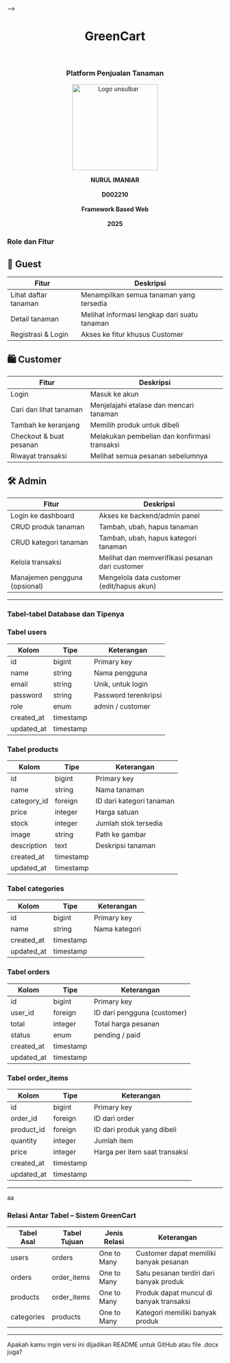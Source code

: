 <!-- <!-- <p align="center"><a href="https://laravel.com" target="_blank"><img src="https://raw.githubusercontent.com/laravel/art/master/logo-lockup/5%20SVG/2%20CMYK/1%20Full%20Color/laravel-logolockup-cmyk-red.svg" width="400" alt="Laravel Logo"></a></p>

<p align="center">
<a href="https://github.com/laravel/framework/actions"><img src="https://github.com/laravel/framework/workflows/tests/badge.svg" alt="Build Status"></a>
<a href="https://packagist.org/packages/laravel/framework"><img src="https://img.shields.io/packagist/dt/laravel/framework" alt="Total Downloads"></a>
<a href="https://packagist.org/packages/laravel/framework"><img src="https://img.shields.io/packagist/v/laravel/framework" alt="Latest Stable Version"></a>
<a href="https://packagist.org/packages/laravel/framework"><img src="https://img.shields.io/packagist/l/laravel/framework" alt="License"></a>
</p>

## About Laravel

Laravel is a web application framework with expressive, elegant syntax. We believe development must be an enjoyable and creative experience to be truly fulfilling. Laravel takes the pain out of development by easing common tasks used in many web projects, such as:

- [Simple, fast routing engine](https://laravel.com/docs/routing).
- [Powerful dependency injection container](https://laravel.com/docs/container).
- Multiple back-ends for [session](https://laravel.com/docs/session) and [cache](https://laravel.com/docs/cache) storage.
- Expressive, intuitive [database ORM](https://laravel.com/docs/eloquent).
- Database agnostic [schema migrations](https://laravel.com/docs/migrations).
- [Robust background job processing](https://laravel.com/docs/queues).
- [Real-time event broadcasting](https://laravel.com/docs/broadcasting).

Laravel is accessible, powerful, and provides tools required for large, robust applications.

## Learning Laravel

Laravel has the most extensive and thorough [documentation](https://laravel.com/docs) and video tutorial library of all modern web application frameworks, making it a breeze to get started with the framework.

You may also try the [Laravel Bootcamp](https://bootcamp.laravel.com), where you will be guided through building a modern Laravel application from scratch.

If you don't feel like reading, [Laracasts](https://laracasts.com) can help. Laracasts contains thousands of video tutorials on a range of topics including Laravel, modern PHP, unit testing, and JavaScript. Boost your skills by digging into our comprehensive video library.

## Laravel Sponsors

We would like to extend our thanks to the following sponsors for funding Laravel development. If you are interested in becoming a sponsor, please visit the [Laravel Partners program](https://partners.laravel.com).

### Premium Partners

- **[Vehikl](https://vehikl.com/)**
- **[Tighten Co.](https://tighten.co)**
- **[Kirschbaum Development Group](https://kirschbaumdevelopment.com)**
- **[64 Robots](https://64robots.com)**
- **[Curotec](https://www.curotec.com/services/technologies/laravel/)**
- **[DevSquad](https://devsquad.com/hire-laravel-developers)**
- **[Redberry](https://redberry.international/laravel-development/)**
- **[Active Logic](https://activelogic.com)**

## Contributing

Thank you for considering contributing to the Laravel framework! The contribution guide can be found in the [Laravel documentation](https://laravel.com/docs/contributions).

## Code of Conduct

In order to ensure that the Laravel community is welcoming to all, please review and abide by the [Code of Conduct](https://laravel.com/docs/contributions#code-of-conduct).

## Security Vulnerabilities

If you discover a security vulnerability within Laravel, please send an e-mail to Taylor Otwell via [taylor@laravel.com](mailto:taylor@laravel.com). All security vulnerabilities will be promptly addressed.

## License

The Laravel framework is open-sourced software licensed under the [MIT license](https://opensource.org/licenses/MIT). -->
 -->


<h1 align="center">GreenCart</h1>
<br>
<h3 align="center">Platform Penjualan Tanaman </h3>
<p align="center">
  <img src="https://github.com/user-attachments/assets/7bc336f0-571c-4922-91a4-474f00180862" alt="Logo unsulbar" width="200"/>
</p>

<p align="center">
  <strong>NURUL IMANIAR</strong><br/><br/>
  <strong>D002210</strong><br/><br/>
  <strong>Framework Based Web</strong><br/><br/>
  <strong>2025</strong>
</p>

<h3>Role dan Fitur</h3>

## 👥 Guest
| Fitur               | Deskripsi                                   |
|--------------------|----------------------------------------------|
| Lihat daftar tanaman | Menampilkan semua tanaman yang tersedia    |
| Detail tanaman     | Melihat informasi lengkap dari suatu tanaman |
| Registrasi & Login | Akses ke fitur khusus Customer               |

## 🛍️ Customer
| Fitur                     | Deskripsi                                             |
|---------------------------|-------------------------------------------------------|
| Login                     | Masuk ke akun                                         |
| Cari dan lihat tanaman    | Menjelajahi etalase dan mencari tanaman               |
| Tambah ke keranjang       | Memilih produk untuk dibeli                           |
| Checkout & buat pesanan   | Melakukan pembelian dan konfirmasi transaksi          |
| Riwayat transaksi         | Melihat semua pesanan sebelumnya                      |

## 🛠️ Admin
| Fitur                        | Deskripsi                                              |
|-----------------------------|---------------------------------------------------------|
| Login ke dashboard          | Akses ke backend/admin panel                            |
| CRUD produk tanaman         | Tambah, ubah, hapus tanaman                             |
| CRUD kategori tanaman       | Tambah, ubah, hapus kategori tanaman                    |
| Kelola transaksi            | Melihat dan memverifikasi pesanan dari customer         |
| Manajemen pengguna (opsional) | Mengelola data customer (edit/hapus akun)             |

---

<h3>Tabel-tabel Database dan Tipenya</h3>

<h3>Tabel users</h3>

| Kolom        | Tipe      | Keterangan                          |
|--------------|-----------|-------------------------------------|
| id           | bigint    | Primary key                         |
| name         | string    | Nama pengguna                       |
| email        | string    | Unik, untuk login                   |
| password     | string    | Password terenkripsi                |
| role         | enum      | admin / customer                    |
| created_at   | timestamp |                                     |
| updated_at   | timestamp |                                     |

<h3>Tabel products</h3>

| Kolom        | Tipe      | Keterangan                                 |
|--------------|-----------|--------------------------------------------|
| id           | bigint    | Primary key                                |
| name         | string    | Nama tanaman                               |
| category_id  | foreign   | ID dari kategori tanaman                   |
| price        | integer   | Harga satuan                               |
| stock        | integer   | Jumlah stok tersedia                       |
| image        | string    | Path ke gambar                             |
| description  | text      | Deskripsi tanaman                          |
| created_at   | timestamp |                                            |
| updated_at   | timestamp |                                            |

<h3>Tabel categories</h3>

| Kolom        | Tipe      | Keterangan             |
|--------------|-----------|------------------------|
| id           | bigint    | Primary key            |
| name         | string    | Nama kategori          |
| created_at   | timestamp |                        |
| updated_at   | timestamp |                        |

<h3>Tabel orders</h3>

| Kolom        | Tipe      | Keterangan                                    |
|--------------|-----------|-----------------------------------------------|
| id           | bigint    | Primary key                                   |
| user_id      | foreign   | ID dari pengguna (customer)                   |
| total        | integer   | Total harga pesanan                           |
| status       | enum      | pending / paid                                |
| created_at   | timestamp |                                               |
| updated_at   | timestamp |                                               |

<h3>Tabel order_items</h3>

| Kolom        | Tipe      | Keterangan                                     |
|--------------|-----------|------------------------------------------------|
| id           | bigint    | Primary key                                    |
| order_id     | foreign   | ID dari order                                  |
| product_id   | foreign   | ID dari produk yang dibeli                     |
| quantity     | integer   | Jumlah item                                    |
| price        | integer   | Harga per item saat transaksi                  |
| created_at   | timestamp |                                                |
| updated_at   | timestamp |                                                |

---
aa
<h3>Relasi Antar Tabel – Sistem GreenCart</h3>

| Tabel Asal  | Tabel Tujuan | Jenis Relasi   | Keterangan                                          |
|-------------|---------------|----------------|----------------------------------------------------|
| users       | orders        | One to Many   | Customer dapat memiliki banyak pesanan              |
| orders      | order_items   | One to Many   | Satu pesanan terdiri dari banyak produk             |
| products    | order_items   | One to Many   | Produk dapat muncul di banyak transaksi             |
| categories  | products      | One to Many   | Kategori memiliki banyak produk                     |

---

Apakah kamu ingin versi ini dijadikan README untuk GitHub atau file .docx juga?
